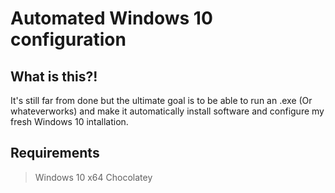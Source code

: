 # Automated Windows 10 configuration

## What is this?!
It's still far from done but the ultimate goal is to be able to run an .exe (Or whateverworks) and make it automatically install software and configure my fresh Windows 10 intallation.

## Requirements
> Windows 10 x64
> Chocolatey

